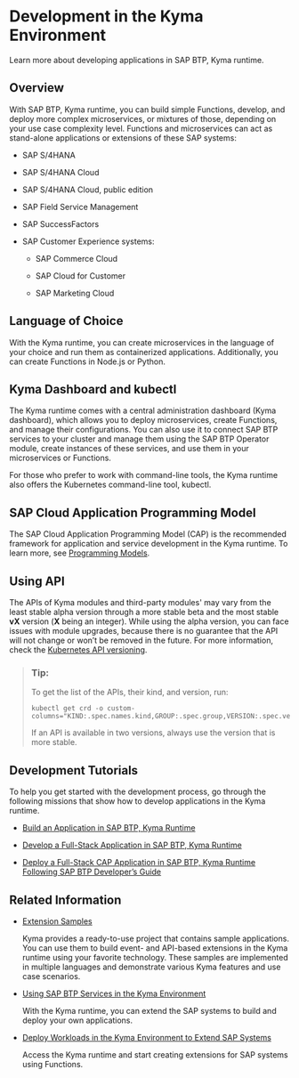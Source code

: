<!-- loio606ec610ee4746c09d5d2bef5a85a124 -->

# Development in the Kyma Environment

Learn more about developing applications in SAP BTP, Kyma runtime.



<a name="loio606ec610ee4746c09d5d2bef5a85a124__section_ygx_pgb_g4b"/>

## Overview

With SAP BTP, Kyma runtime, you can build simple Functions, develop, and deploy more complex microservices, or mixtures of those, depending on your use case complexity level. Functions and microservices can act as stand-alone applications or extensions of these SAP systems:

-   SAP S/4HANA

-   SAP S/4HANA Cloud

-   SAP S/4HANA Cloud, public edition

-   SAP Field Service Management

-   SAP SuccessFactors

-   SAP Customer Experience systems:

    -   SAP Commerce Cloud

    -   SAP Cloud for Customer

    -   SAP Marketing Cloud





<a name="loio606ec610ee4746c09d5d2bef5a85a124__section_och_bhb_g4b"/>

## Language of Choice

With the Kyma runtime, you can create microservices in the language of your choice and run them as containerized applications. Additionally, you can create Functions in Node.js or Python.



<a name="loio606ec610ee4746c09d5d2bef5a85a124__section_q5j_fhb_g4b"/>

## Kyma Dashboard and kubectl

The Kyma runtime comes with a central administration dashboard \(Kyma dashboard\), which allows you to deploy microservices, create Functions, and manage their configurations. You can also use it to connect SAP BTP services to your cluster and manage them using the SAP BTP Operator module, create instances of these services, and use them in your microservices or Functions.

For those who prefer to work with command-line tools, the Kyma runtime also offers the Kubernetes command-line tool, kubectl.



<a name="loio606ec610ee4746c09d5d2bef5a85a124__section_nhd_xcy_bzb"/>

## SAP Cloud Application Programming Model

The SAP Cloud Application Programming Model \(CAP\) is the recommended framework for application and service development in the Kyma runtime. To learn more, see [Programming Models](../10-concepts/programming-models-042061d.md).



<a name="loio606ec610ee4746c09d5d2bef5a85a124__section_zm5_4pl_qxb"/>

## Using API

The APIs of Kyma modules and third-party modules' may vary from the least stable alpha version through a more stable beta and the most stable **vX** version \(**X** being an integer\). While using the alpha version, you can face issues with module upgrades, because there is no guarantee that the API will not change or won’t be removed in the future. For more information, check the [Kubernetes API versioning](https://kubernetes.io/docs/reference/using-api/#api-versioning).

> ### Tip:  
> To get the list of the APIs, their kind, and version, run:
> 
> ```
> kubectl get crd -o custom-columns="KIND:.spec.names.kind,GROUP:.spec.group,VERSION:.spec.versions[*].name"
> ```
> 
> If an API is available in two versions, always use the version that is more stable.



<a name="loio606ec610ee4746c09d5d2bef5a85a124__section_bwt_jhb_g4b"/>

## Development Tutorials

To help you get started with the development process, go through the following missions that show how to develop applications in the Kyma runtime.

-   [Build an Application in SAP BTP, Kyma Runtime](https://developers.sap.com/mission.cp-kyma-build-app.html)

-   [Develop a Full-Stack Application in SAP BTP, Kyma Runtime](https://developers.sap.com/mission.cp-kyma-full-stack.html)

-   [Deploy a Full-Stack CAP Application in SAP BTP, Kyma Runtime Following SAP BTP Developer’s Guide](https://developers.sap.com/group.deploy-full-stack-cap-kyma-runtime.html)




<a name="loio606ec610ee4746c09d5d2bef5a85a124__section_rxn_1jb_g4b"/>

## Related Information

-   [Extension Samples](https://github.com/SAP-samples/kyma-runtime-extension-samples)

    Kyma provides a ready-to-use project that contains sample applications. You can use them to build event- and API-based extensions in the Kyma runtime using your favorite technology. These samples are implemented in multiple languages and demonstrate various Kyma features and use case scenarios.

-   [Using SAP BTP Services in the Kyma Environment](using-sap-btp-services-in-the-kyma-environment-ea4dd81.md)

    With the Kyma runtime, you can extend the SAP systems to build and deploy your own applications.

-   [Deploy Workloads in the Kyma Environment to Extend SAP Systems](deploy-workloads-in-the-kyma-environment-to-extend-sap-systems-fe4ba5b.md)

    Access the Kyma runtime and start creating extensions for SAP systems using Functions.


